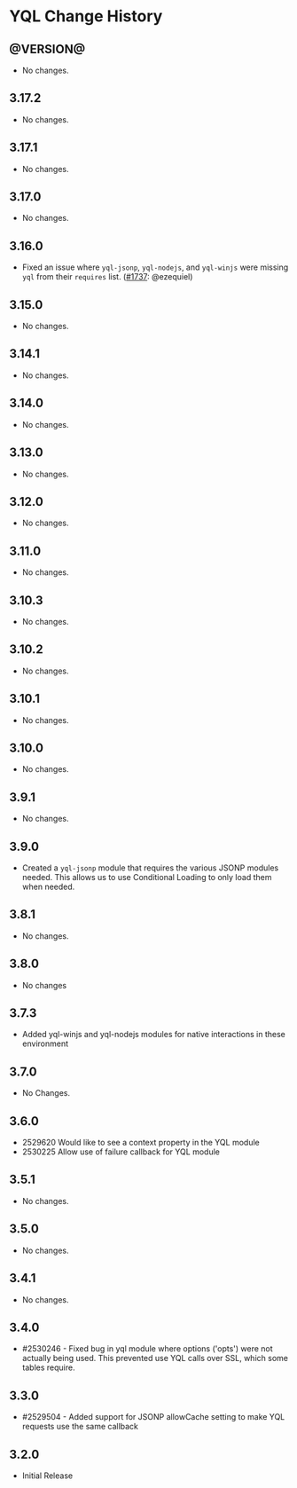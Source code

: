 YQL Change History
==================

@VERSION@
------

* No changes.

3.17.2
------

* No changes.

3.17.1
------

* No changes.

3.17.0
------

* No changes.

3.16.0
------

* Fixed an issue where `yql-jsonp`, `yql-nodejs`, and `yql-winjs` were missing `yql`
  from their `requires` list. ([#1737][]: @ezequiel)

[#1737]: https://github.com/yui/yui3/issues/1737

3.15.0
------

* No changes.

3.14.1
------

* No changes.

3.14.0
------

* No changes.

3.13.0
------

* No changes.

3.12.0
------

* No changes.

3.11.0
------

* No changes.

3.10.3
------

* No changes.

3.10.2
------

* No changes.

3.10.1
------

* No changes.

3.10.0
------

* No changes.

3.9.1
-----

* No changes.

3.9.0
-----

* Created a `yql-jsonp` module that requires the various JSONP modules needed. This allows us to use Conditional Loading
to only load them when needed.

3.8.1
-----

* No changes.

3.8.0
-----

* No changes

3.7.3
-----

* Added yql-winjs and yql-nodejs modules for native interactions in these environment

3.7.0
-----

* No Changes.

3.6.0
-----

* 2529620 Would like to see a context property in the YQL module
* 2530225 Allow use of failure callback for YQL module


3.5.1
-----

  * No changes.

3.5.0
-----

  * No changes.

3.4.1
-----

  * No changes.

3.4.0
-----

  * #2530246 - Fixed bug in yql module where options ('opts') were not actually being used.  This prevented use YQL calls over SSL, which some tables require.

3.3.0
-----

  * #2529504 - Added support for JSONP allowCache setting to make YQL requests use the same callback

3.2.0
-----

  * Initial Release
